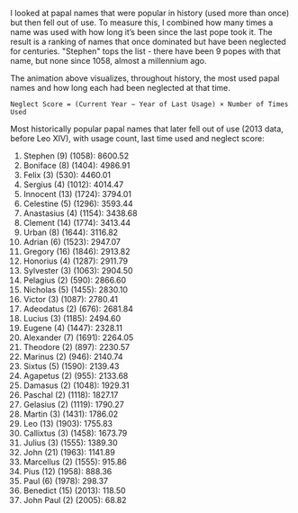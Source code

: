 I looked at papal names that were popular in history (used more than once) but then fell out of use. To measure this, I combined how many times a name was used with how long it’s been since the last pope took it. The result is a ranking of names that once dominated but have been neglected for centuries. "Stephen" tops the list - there have been 9 popes with that name, but none since 1058, almost a millennium ago.

The animation above visualizes, throughout history, the most used papal names and how long each had been neglected at that time.

`Neglect Score = (Current Year − Year of Last Usage) × Number of Times Used`

Most historically popular papal names that later fell out of use (2013 data, before Leo XIV), with usage count, last time used and neglect score:

1. Stephen (9) (1058): 8600.52
2. Boniface (8) (1404): 4986.91
3. Felix (3) (530): 4460.01
4. Sergius (4) (1012): 4014.47
5. Innocent (13) (1724): 3794.01
6. Celestine (5) (1296): 3593.44
7. Anastasius (4) (1154): 3438.68
8. Clement (14) (1774): 3413.44
9. Urban (8) (1644): 3116.82
10. Adrian (6) (1523): 2947.07
11. Gregory (16) (1846): 2913.82
12. Honorius (4) (1287): 2911.79
13. Sylvester (3) (1063): 2904.50
14. Pelagius (2) (590): 2866.60
15. Nicholas (5) (1455): 2830.10
16. Victor (3) (1087): 2780.41
17. Adeodatus (2) (676): 2681.84
18. Lucius (3) (1185): 2494.60
19. Eugene (4) (1447): 2328.11
20. Alexander (7) (1691): 2264.05
21. Theodore (2) (897): 2230.57
22. Marinus (2) (946): 2140.74
23. Sixtus (5) (1590): 2139.43
24. Agapetus (2) (955): 2133.68
25. Damasus (2) (1048): 1929.31
26. Paschal (2) (1118): 1827.17
27. Gelasius (2) (1119): 1790.27
28. Martin (3) (1431): 1786.02
29. Leo (13) (1903): 1755.83
30. Callixtus (3) (1458): 1673.79
31. Julius (3) (1555): 1389.30
32. John (21) (1963): 1141.89
33. Marcellus (2) (1555): 915.86
34. Pius (12) (1958): 888.36
35. Paul (6) (1978): 298.37
36. Benedict (15) (2013): 118.50
37. John Paul (2) (2005): 68.82
